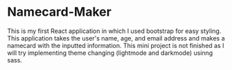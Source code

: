 # Namecard-Maker

This is my first React application in which I used bootstrap for easy styling. This application takes the user's name, age, and email address and makes a namecard with the inputted information. This mini project is not finished as I will try implementing theme changing (lightmode and darkmode) usinng sass.
